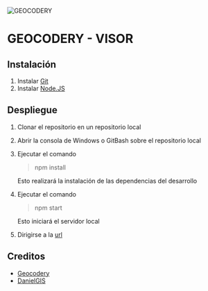 ![GEOCODERY](https://geocodery.github.io/page/img/logo-icon.png)

# GEOCODERY - VISOR

## Instalación

1. Instalar [Git](https://git-scm.com/)
2. Instalar [Node.JS](https://nodejs.org/es/)

## Despliegue

1. Clonar el repositorio en un repositorio local
2. Abrir la consola de Windows o GitBash sobre el repositorio local
3. Ejecutar el comando

    >npm install

   Esto realizará la instalación de las dependencias del desarrollo
4. Ejecutar el comando

    >npm start

   Esto iniciará el servidor local

5. Dirigirse a la [url](http://localhost:8080)

## Creditos

- [Geocodery](https://geocodery.github.io/page)
- [DanielGIS](https://Danielgis.github.io/blog)